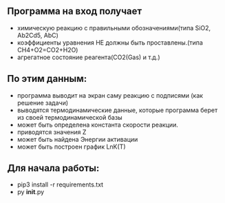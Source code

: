  ## Программа на вход получает
 - химическую реакцию с правильными обозначениями(типа SiO2, Ab2Cd5, AbC)
 - коэффициенты уравнения НЕ должны быть проставлены.(типа CH4+O2=CO2+H2O)
 - агрегатное состояние реагента(CO2(Gas) и т.д.)
 ## По этим данным:
 - программа выводит на экран саму реакцию с подписями (как решение задачи)
 - выводятся термодинамические данные, которые программа берет из своей термодинамической базы
 - может быть определена константа скорости реакции.
 - приводятся значения Z
 - может быть найдена Энергии активации
 - может быть построен график LnK(T)

 ## Для начала работы:
 - pip3 install -r requirements.txt
 - py __init__.py
